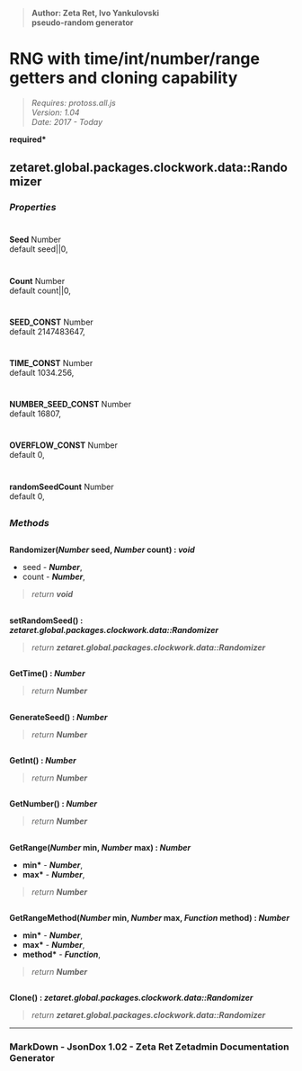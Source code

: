 > __Author: Zeta Ret, Ivo Yankulovski__  
> __pseudo-random generator__  
# RNG with time/int/number/range getters and cloning capability  
> *Requires: protoss.all.js*  
> *Version: 1.04*  
> *Date: 2017 - Today*  

__required*__

## zetaret.global.packages.clockwork.data::Randomizer  

### *Properties*  

#  
__Seed__ Number  
default seed||0,   

#  
__Count__ Number  
default count||0,   

#  
__SEED_CONST__ Number  
default 2147483647,   

#  
__TIME_CONST__ Number  
default 1034.256,   

#  
__NUMBER_SEED_CONST__ Number  
default 16807,   

#  
__OVERFLOW_CONST__ Number  
default 0,   

#  
__randomSeedCount__ Number  
default 0,   


##  
### *Methods*  

##  
__Randomizer(*Number* seed, *Number* count) : *void*__  
  
- seed - __*Number*__,   
- count - __*Number*__,   
> *return __void__*  

##  
__setRandomSeed() : *zetaret.global.packages.clockwork.data::Randomizer*__  
  
> *return __zetaret.global.packages.clockwork.data::Randomizer__*  

##  
__GetTime() : *Number*__  
  
> *return __Number__*  

##  
__GenerateSeed() : *Number*__  
  
> *return __Number__*  

##  
__GetInt() : *Number*__  
  
> *return __Number__*  

##  
__GetNumber() : *Number*__  
  
> *return __Number__*  

##  
__GetRange(*Number* min, *Number* max) : *Number*__  
  
- __min*__ - __*Number*__,   
- __max*__ - __*Number*__,   
> *return __Number__*  

##  
__GetRangeMethod(*Number* min, *Number* max, *Function* method) : *Number*__  
  
- __min*__ - __*Number*__,   
- __max*__ - __*Number*__,   
- __method*__ - __*Function*__,   
> *return __Number__*  

##  
__Clone() : *zetaret.global.packages.clockwork.data::Randomizer*__  
  
> *return __zetaret.global.packages.clockwork.data::Randomizer__*  

---  
### MarkDown - JsonDox 1.02 - Zeta Ret Zetadmin Documentation Generator